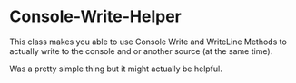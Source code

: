 # Console-Write-Helper
This class makes you able to use Console Write and WriteLine Methods to actually write to the console and or another source (at the same time).

Was a pretty simple thing but it might actually be helpful.



